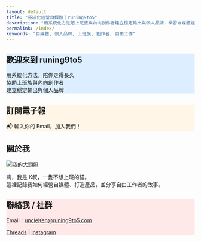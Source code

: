 ```yaml
---
layout: default
title: "系統化經營自媒體｜runing9to5"
description: "用系統化方法陪上班族與內向創作者建立穩定輸出與個人品牌，學習自媒體經營、產品打造與自由工作者生活。"
permalink: /index/
keywords: "自媒體, 個人品牌, 上班族, 創作者, 自由工作"
---
```


<section class="card-section" style="background:#dceeff;">
  <h1>歡迎來到 runing9to5</h1>
  <p>用系統化方法，陪你走得長久<br>
  協助上班族與內向創作者<br>
  建立穩定輸出與個人品牌</p>
</section>

<section class="card-section" style="background:#fff6e8;">
  <h2>訂閱電子報</h2>
  <p>📬 輸入你的 Email，加入我們！</p>
  <div class="newsletter-box">
    <script async data-uid="49e70b7c7c" src="https://ken-66.kit.com/49e70b7c7c/index.js"></script>
  </div>
</section>

<section class="card-section">
  <h2>關於我</h2>
  <img src="{{ '/assets/images/ME.jpg' | relative_url }}" 
       alt="我的大頭照" class="about-img"
       onerror="this.onerror=null; this.src='data:image/svg+xml;utf8,<svg xmlns=%22http://www.w3.org/2000/svg%22 width=%22150%22 height=%22150%22><rect width=%22100%25%22 height=%22100%25%22 fill=%22%23ececec%22/><text x=%2250%25%22 y=%2255%25%22 font-size=%2236%22 text-anchor=%22middle%22 fill=%22%23666%22>K叔</text></svg>';">
  <p>嗨，我是 K叔，一隻不想上班的貓。<br>
     這裡記錄我如何經營自媒體、打造產品，並分享自由工作者的故事。</p>
</section>

<section class="card-section" style="background:#ffe8e8;">
  <h2>聯絡我 / 社群</h2>
  <p>Email：<a href="mailto:uncleKen@runing9to5.com">uncleKen@runing9to5.com</a></p>
  <p>
    <a href="https://www.threads.net/@runing_9to5" target="_blank">Threads</a> | 
    <a href="https://instagram.com/" target="_blank">Instagram</a>
  </p>
</section>
